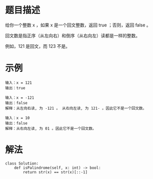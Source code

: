 # 题目描述
给你一个整数 x ，如果 x 是一个回文整数，返回 true ；否则，返回 false 。

回文数是指正序（从左向右）和倒序（从右向左）读都是一样的整数。

例如，121 是回文，而 123 不是。

# 示例
```
输入：x = 121
输出：true
```

```
输入：x = -121
输出：false
解释：从左向右读, 为 -121 。 从右向左读, 为 121- 。因此它不是一个回文数。
```

```
输入：x = 10
输出：false
解释：从右向左读, 为 01 。因此它不是一个回文数。
```

# 解法

```
class Solution:
    def isPalindrome(self, x: int) -> bool:
        return str(x) == str(x)[::-1]
```
